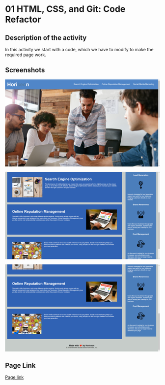 # 01 HTML, CSS, and Git: Code Refactor

## Description of the activity

In this activity we start with a code, which we have to modify to make the required page work.

## Screenshots

![Screenshot of the final result of the page](./assets/images/imagen%201.png)

![Screenshot](./assets/images/imagen%202.png)

![Screenshot](./assets/images/imagen%203.png)

## Page Link 

[Page link](https://davidtrujillor.github.io/Horiseon/)